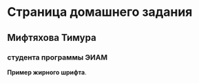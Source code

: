 # Страница домашнего задания  
## Мифтяхова Тимура
### студента программы ЭИАМ
**Пример жирного шрифта**.

